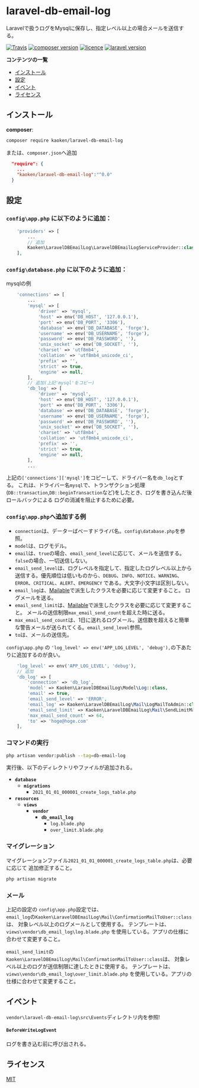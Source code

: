 # laravel-db-email-log
Laravelで扱うログをMysqlに保存し、指定レベル以上の場合メールを送信する。

[![Travis](https://img.shields.io/travis/rust-lang/rust.svg)]()
[![composer version](https://img.shields.io/badge/version-0.0.1-blue.svg)](https://github.com/kaoken/laravel-db-email-log)
[![licence](https://img.shields.io/badge/licence-MIT-blue.svg)](https://github.com/kaoken/laravel-db-email-log)
[![laravel version](https://img.shields.io/badge/Laravel%20version-≧8.77.1-red.svg)](https://github.com/kaoken/laravel-db-email-log)


__コンテンツの一覧__

- [インストール](#インストール)
- [設定](#設定)
- [イベント](#イベント)
- [ライセンス](#ライセンス)

## インストール

**composer**:

```bash
composer require kaoken/laravel-db-email-log
```

または、`composer.json`へ追加

```json 
  "require": {
    ...
    "kaoken/laravel-db-email-log":"^0.0"
  }
```

## 設定

### `config\app.php` に以下のように追加：

```php
    'providers' => [
        ...
        // 追加
        Kaoken\LaravelDBEmailLog\LaravelDBEmailLogServiceProvider::class
    ],
```
  
    
### `config\database.php` に以下のように追加：
mysqlの例
```php
    'connections' => [
        ...
        'mysql' => [
            'driver' => 'mysql',
            'host' => env('DB_HOST', '127.0.0.1'),
            'port' => env('DB_PORT', '3306'),
            'database' => env('DB_DATABASE', 'forge'),
            'username' => env('DB_USERNAME', 'forge'),
            'password' => env('DB_PASSWORD', ''),
            'unix_socket' => env('DB_SOCKET', ''),
            'charset' => 'utf8mb4',
            'collation' => 'utf8mb4_unicode_ci',
            'prefix' => '',
            'strict' => true,
            'engine' => null,
        ],
        // 追加(上記'mysql'をコピー)
        'db_log' => [
            'driver' => 'mysql',
            'host' => env('DB_HOST', '127.0.0.1'),
            'port' => env('DB_PORT', '3306'),
            'database' => env('DB_DATABASE', 'forge'),
            'username' => env('DB_USERNAME', 'forge'),
            'password' => env('DB_PASSWORD', ''),
            'unix_socket' => env('DB_SOCKET', ''),
            'charset' => 'utf8mb4',
            'collation' => 'utf8mb4_unicode_ci',
            'prefix' => '',
            'strict' => true,
            'engine' => null,
        ],
        ...
```
上記の`['connections']['mysql']`をコピーして、ドライバー名を`db_log`とする。
これは、ドライバー名`mysql`で、トランザクション処理(`DB::transaction`,`DB::beginTransaction`など)をしたとき、ログを書き込んだ後ロールバックによる
ログの消滅を阻止するために必要。
  
  

### `config\app.php`へ追加する例

- `connection`は、データーばべーすドライバ名。`config\database.php`を参照。
- `model`は、ログモデル。
- `email`は、`true`の場合、`email_send_level`に応じて、メールを送信する。`false`の場合、一切送信しない。
- `email_send_level`は、ログレベルを指定して、指定したログレベル以上から送信する。優先順位は低いものから、`DEBUG`、`INFO`、`NOTICE`、`WARNING`、
`ERROR`、`CRITICAL`、`ALERT`、`EMERGENCY` である。大文字小文字は区別しない。
- `email_log`は、[Mailable](https://readouble.com/laravel/5.5/ja/mail)で派生したクラスを必要に応じて変更すること。
ログメールを送る。  
- `email_send_limit`は、[Mailable](https://readouble.com/laravel/5.5/ja/mail)で派生したクラスを必要に応じて変更すること。
メールの送信制限`max_email_send_count`を超えた時に送る。  
- `max_email_send_count`は、1日に送れるログメール。送信数を超えると簡単な警告メールが送られてくる。`email_send_level`参照。
- `to`は、メールの送信先。
  
`config\app.php` の `'log_level' => env('APP_LOG_LEVEL', 'debug'),`の下あたりに追加するのが良い。  

```php  
    'log_level' => env('APP_LOG_LEVEL', 'debug'),
    // 追加
    'db_log' => [
        'connection' => 'db_log',
        'model' => Kaoken\LaravelDBEmailLog\Model\Log::class,
        'email' => true,
        'email_send_level' => 'ERROR',
        'email_log' => Kaoken\LaravelDBEmailLog\Mail\LogMailToAdmin::class,
        'email_send_limit' => Kaoken\LaravelDBEmailLog\Mail\SendLimitMailToAdmin::class,
        'max_email_send_count' => 64,
        'to' => 'hoge@hoge.com'
    ],
```

### コマンドの実行
```bash
php artisan vendor:publish --tag=db-email-log
```
実行後、以下のディレクトリやファイルが追加される。   

* **`database`**
  * **`migrations`**
    * `2021_01_01_000001_create_logs_table.php`
* **`resources`**
  * **`views`**
    * **`vendor`**
      * **`db_email_log`**
        * `log.blade.php`
        * `over_limit.blade.php`
     
### マイグレーション
マイグレーションファイル`2021_01_01_000001_create_logs_table.php`は、必要に応じて
追加修正すること。

```bash
php artisan migrate
```

### メール
上記の設定の `config\app.php`設定では、  
`email_log`の`Kaoken\LaravelDBEmailLog\Mail\ConfirmationMailToUser::class`は、
対象レベル以上のログメールとして使用する。
テンプレートは、`views\vendor\db_email_log\log.blade.php`
を使用している。アプリの仕様に合わせて変更すること。
  
`email_send_limit`の`Kaoken\LaravelDBEmailLog\Mail\ConfirmationMailToUser::class`は、
対象レベル以上のログが送信制限に達したときに使用する。
テンプレートは、`views\vendor\db_email_log\over_limit.blade.php`
を使用している。アプリの仕様に合わせて変更すること。



## イベント
`vendor\laravel-db-email-log\src\Events`ディレクトリ内を参照!  

#### `BeforeWriteLogEvent`
ログを書き込む前に呼び出される。  





## ライセンス

[MIT](https://github.com/kaoken/laravel-db-email-log/blob/master/LICENSE.txt)